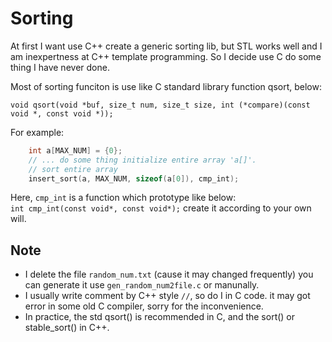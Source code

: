 # Sorting
At first I want use C++ create a generic sorting lib, but STL works well and I am inexpertness at C++ template programming. 
So I decide use C do some thing I have never done.  

Most of sorting funciton is use like C standard library function qsort, below:
```
void qsort(void *buf, size_t num, size_t size, int (*compare)(const void *, const void *));
```

For example:
```c
    int a[MAX_NUM] = {0};
    // ... do some thing initialize entire array 'a[]'.
    // sort entire array
    insert_sort(a, MAX_NUM, sizeof(a[0]), cmp_int);
```

Here, `cmp_int` is a function which prototype like below:  
`int cmp_int(const void*, const void*);` create it according to your own will.

## Note
* I delete the file `random_num.txt` (cause it may changed frequently) you can generate it use `gen_random_num2file.c` or manunally.  
* I usually write comment by C++ style `//`, so do I in C code. it may got error in some old C compiler, sorry for the inconvenience.  
* In practice, the std qsort() is recommended in C, and the sort() or stable_sort() in C++.
